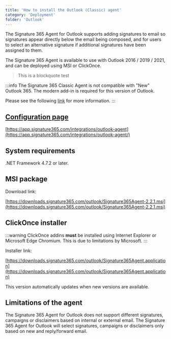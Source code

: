 ```yaml
---
title: 'How to install the Outlook (Classic) agent'
category: 'Deployment'
folder: 'Outlook'
---
```


The Signature 365 Agent for Outlook supports adding signatures to email so signatures appear directly below the email being composed, and for users to select an alternative signature if additional signatures have been assigned to them.

The Signature 365 Agent is available to use with Outlook 2016 / 2019 / 2021, and can be deployed using MSI or ClickOnce.

> This is a blockquote test


:::info
The Signature 365 Classic Agent is not compatible with "New" Outlook 365. The modern add-in is required for this version of Outlook.

Please see the following [link](https://support.signature365.com/support/solutions/articles/1000317611-signature-365-classic-agent-cannot-support-microsoft-one-outlook) for more information.
:::

## [Configuration page]()

[https://app.signature365.com/integrations/outlook-agent](https://app.signature365.com/integrations/outlook-agent/)

## System requirements

.NET Framework 4.7.2 or later.

## MSI package

Download link:

[https://downloads.signature365.com/outlook/Signature365Agent-2.2.1.msi](https://downloads.signature365.com/outlook/Signature365Agent-2.2.1.msi)

## ClickOnce installer

:::warning
ClickOnce addins **must** be installed using Internet Explorer or Microsoft Edge Chromium. This is due to limitations by Microsoft.
:::

Installer link:

[https://downloads.signature365.com/outlook/Signature365Agent.application](https://downloads.signature365.com/outlook/Signature365Agent.application)

This version automatically updates when new versions are available.

## Limitations of the agent

The Signature 365 Agent for Outlook does not support different signatures, campaigns or disclaimers based on internal or external email. The Signature 365 Agent for Outlook will select signatures, campaigns or disclaimers only based on new and reply/forward email.